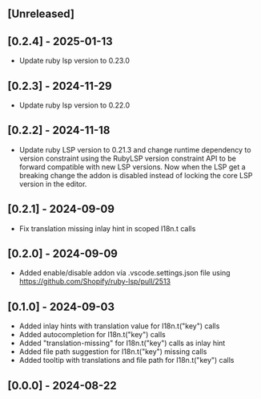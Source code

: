 ## [Unreleased]
## [0.2.4] - 2025-01-13
- Update ruby lsp version to 0.23.0
## [0.2.3] - 2024-11-29
- Update ruby lsp version to 0.22.0

## [0.2.2] - 2024-11-18

- Update ruby LSP version to 0.21.3 and change runtime dependency to version constraint using the RubyLSP version constraint API to be forward compatible with new LSP versions. Now when the LSP get a breaking change the addon is disabled instead of locking the core LSP version in the editor.

## [0.2.1] - 2024-09-09

- Fix translation missing inlay hint in scoped I18n.t calls

## [0.2.0] - 2024-09-09

- Added enable/disable addon vía .vscode.settings.json file using https://github.com/Shopify/ruby-lsp/pull/2513

## [0.1.0] - 2024-09-03

- Added inlay hints with translation value for I18n.t("key") calls
- Added autocompletion for I18n.t("key") calls
- Added "translation-missing" for I18n.t("key") calls as inlay hint
- Added file path suggestion for I18n.t("key") missing calls
- Added tooltip with translations and file path for I18n.t("key") calls

## [0.0.0] - 2024-08-22
